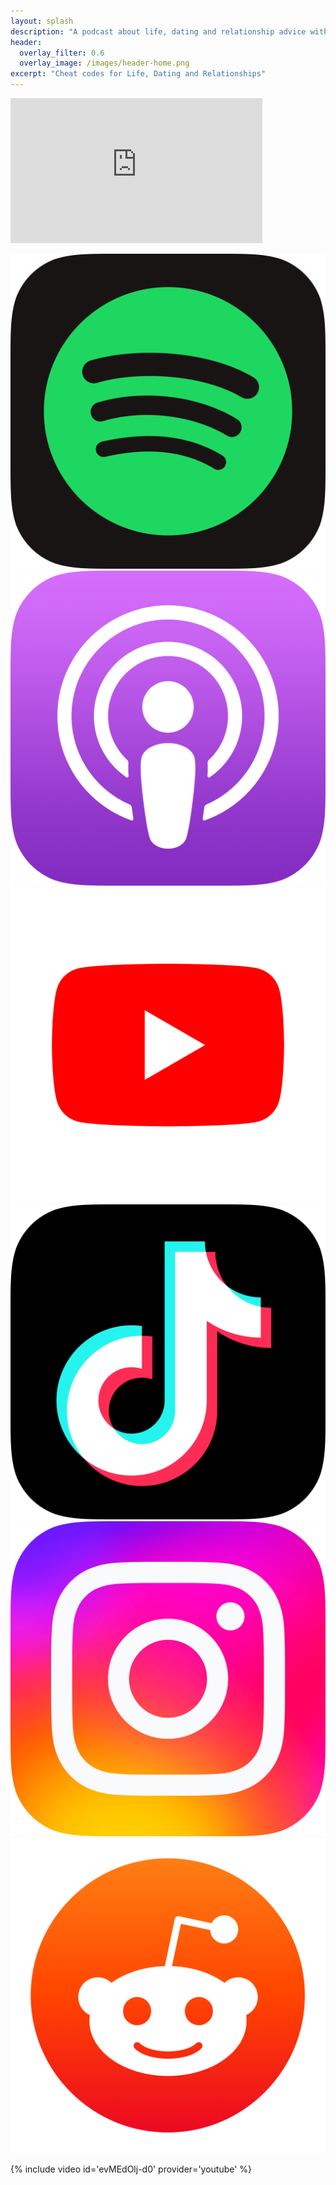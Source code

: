 ```yaml
---
layout: splash
description: "A podcast about life, dating and relationship advice with a kink twist"
header:
  overlay_filter: 0.6
  overlay_image: /images/header-home.png
excerpt: "Cheat codes for Life, Dating and Relationships"
---
```


<iframe src="https://open.spotify.com/embed/show/3XjoipCU3QzeIaQAAQpBdW" width="80%" height="232" frameBorder="0" allowtransparency='true' allow="encrypted-media"></iframe>


[![Spotify](/images/spotify.png)](https://open.spotify.com/show/3XjoipCU3QzeIaQAAQpBdW)
[![Apple](/images/apple.png)](https://podcasts.apple.com/us/podcast/sucias-are-my-favorite/id1548173787)
<br>
[![YouTube](/images/yt.png)](https://youtube.com/channel/UCgYSjBmIL3nkxBon4f0Gl_Q)
[![TikTok](/images/tiktok.png)](https://www.tiktok.com/@sucias.are.my.favorite)
<br>
[![Intagram](/images/ig.png)](https://instagram.com/sucias.are.my.favorite)
[![Reddit](/images/reddit.png)](https://www.reddit.com/user/suciasaremyfavorite/comments/)

{% include video id='evMEdOlj-d0' provider='youtube' %}
